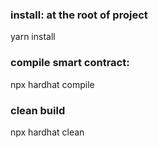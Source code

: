 ### install: at the root of project
yarn install

### compile smart contract:
npx hardhat compile

### clean build
npx hardhat clean

